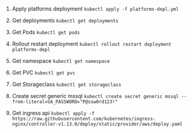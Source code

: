 1. Apply platforms deployment
   `kubectl apply -f platforms-depl.yml`

2. Get deployments
   `kubectl get deployments`

3. Get Pods
   `kubectl get pods`

4. Rollout restart deployment
   `kubectl rollout restart deployment platforms-depl`

5. Get namespace
   `kubectl get namespace`

6. Get PVC
   `kubectl get pvc`

7. Get Storageclass
   `kubectl get storageclass`

8. Create secret generic mssql
   `kubectl create secret generic mssql --from-literal=SA_PASSWORD="P@ssw0rd123!"`

9. Get ingress api
   `kubectl apply -f https://raw.githubusercontent.com/kubernetes/ingress-nginx/controller-v1.13.0/deploy/static/provider/aws/deploy.yaml`

